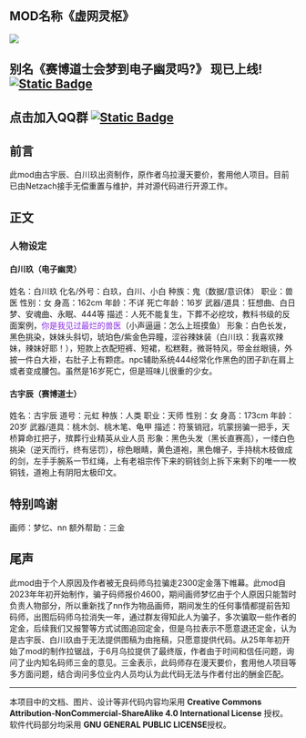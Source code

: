 <h2 id="JZyOy">MOD名称《虚网灵枢》</h2>
<img src="https://images.steamusercontent.com/ugc/15937845531881748574/19304E7348D8BF69D143FF611DB24592734BE927/?imw=637&imh=358&ima=fit&impolicy=Letterbox&imcolor=%23000000&letterbox=true">
<h2 id="bTCar">别名《赛博道士会梦到电子幽灵吗?》 现已上线!
<a href="https://steamcommunity.com/sharedfiles/filedetails/?id=3538490121"target="_blank">
<img alt="Static Badge" src="https://img.shields.io/badge/Steam-%E5%88%9B%E6%84%8F%E5%B7%A5%E5%9D%8A-brightgreen?logo=steam">
</a></h2>
<h2 id="mfL2p">点击加入QQ群
<a href="https://qm.qq.com/q/x9btaJ8pJC"target="_blank">
<img alt="Static Badge" src="https://img.shields.io/badge/qq-%E5%8A%A0%E5%85%A5%E7%BE%A4%E8%81%8A-brightgreen?logo=qq&color=%230000FF">
</a>
</h2>
<h2 id="XgKa4">前言</h2>
此mod由古宇辰、白川玖出资制作，原作者乌拉漫天要价，套用他人项目。目前已由Netzach接手无偿重置与维护，并对源代码进行开源工作。

<h2 id="smLlN">正文</h2>
<h3 id="FJoGX">人物设定</h3>
<h4 id="wL2d4">白川玖（电子幽灵）</h4>
姓名：白川玖
化名/外号：白玖，白川、小白
种族：鬼（数据/意识体）
职业：兽医
性别：女
身高：162cm
年龄：不详
死亡年龄：16岁
武器/道具：狂想曲、白日梦、安魂曲、永眠、444等
描述：人死不能复生，下葬不必挖坟，教科书级的反面案例，<font style="color:rgba(138,43,226,1);">你是我见过最烂的兽医</font>（小声逼逼：怎么上班摸鱼）
形象：白色长发，黑色挑染，妹妹头斜切，琥珀色/紫金色异瞳，涩谷辣妹装（白川玖：我喜欢辣妹，辣妹好耶！），短款上衣配短裤、短裙，松糕鞋，微哥特风，带金丝眼镜，外披一件白大褂，右肚子上有颗痣。npc辅助系统444经常化作黑色的团子趴在肩上或者变成腰包。虽然是16岁死亡，但是班味儿很重的少女。
<h4 id="JS6g5">古宇辰（赛博道士）</h4>
姓名：古宇辰
道号：元虹
种族：人类
职业：天师
性别：女
身高：173cm
年龄：20岁
武器/道具：桃木剑、桃木笔、龟甲
描述：符箓销冠，坑蒙拐骗一把手，天桥算命扛把子，殡葬行业精英从业人员
形象：黑色头发（黑长直赛高），一缕白色挑染（逆天而行，终有惩罚），棕色眼睛，黄色道袍，黑色帽子，手持桃木枝做成的剑，左手手腕系一节红绳，上有老祖宗传下来的铜钱剑上拆下来剩下的唯一一枚铜钱，道袍上有阴阳太极印文。 
<h2 id="I0F2v">特别鸣谢</h2>
画师：梦忆、nn
额外帮助：三金

<h2 id="ts1oz">尾声</h2>
此mod由于个人原因及作者被无良码师乌拉骗走2300定金落下帷幕。此mod自2023年年初开始制作，骗子码师报价4600，期间画师梦忆由于个人原因只能暂时负责人物部分，所以重新找了nn作为物品画师，期间发生的任何事情都提前告知码师，出图后码师乌拉消失一年，通过群友得知此人为骗子，多次骗取一些作者的定金，后续我们又报警等方式试图追回定金，但是乌拉表示不愿意退还定金，认为是古宇辰、白川玖由于无法提供图稿为由拖稿，只愿意提供代码。从25年年初开始了mod的制作拉锯战，于6月乌拉提供了最终版，作者由于时间和信任问题，询问了业内知名码师三金的意见。三金表示，此码师存在漫天要价，套用他人项目等多方面问题，结合询问多位业内人员均认为此代码无法与作者付出的酬金匹配。

---

本项目中的文档、图片、设计等非代码内容均采用 **Creative Commons Attribution-NonCommercial-ShareAlike 4.0 International License** 授权。  
软件代码部分均采用 **GNU GENERAL PUBLIC LICENSE**授权。